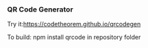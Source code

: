 ### QR Code Generator
Try it:https://codetheorem.github.io/qrcodegen

To build:
npm install qrcode 
in repository folder

